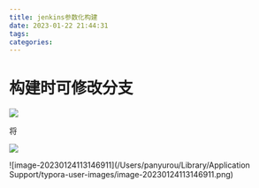 ```yaml
---
title: jenkins参数化构建
date: 2023-01-22 21:44:31
tags:
categories: 
---
```


# 构建时可修改分支

![](https://panyuro.oss-cn-beijing.aliyuncs.com/20230122214545.png)



将

![](https://panyuro.oss-cn-beijing.aliyuncs.com/202301222146711.png)

![image-20230124113146911](/Users/panyurou/Library/Application Support/typora-user-images/image-20230124113146911.png)
